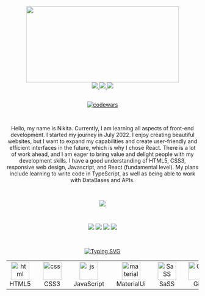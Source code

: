<div align="center" dir="auto">
 
 <img src="https://user-images.githubusercontent.com/109273510/219876919-a2c4de08-4dc4-469d-b991-c1694a02c921.gif" width="400px" height="200px">
 <br />

 <a href="https://www.facebook.com/nikita.prokhorskiy/" target="_blank" >
  <img src="https://img.shields.io/badge/Facebook-turquoise.svg?&amp;style=for-the-badge&amp;logo=Facebook&amp;logoColor=white" />
 </a>

 <a href="https://t.me/proxxximo" target="_blank">
  <img src="https://img.shields.io/badge/Telegram-turquoise.svg?&amp;style=for-the-badge&amp;logo=Telegram&amp;logoColor=white" />
 </a>

 <a href="https://www.linkedin.com/in/nikita-prokhorskiy-624ab2265/" target="_blank">
  <img src="https://img.shields.io/badge/LinkedIn-turquoise.svg?&amp;style=for-the-badge&amp;logo=LinkedIn&amp;logoColor=white" />
 </a> 
 <div />

 <br />
 
 [![codewars](https://www.codewars.com/users/proxxximo/badges/large)](https://www.codewars.com/users/proxxximo)   

<br />

Hello, my name is Nikita. Currently, I am learning all aspects of front-end development. I started my journey in July 2022. I enjoy creating beautiful websites, but I want to expand my capabilities and create user-friendly and efficient interfaces in the future, which is why I chose React. There is a lot of work ahead, and I am eager to bring value and delight people with my development skills. I have a good understanding of HTML5, CSS3, responsive web design, Javascript, and React (fundamental level). My plans include learning to write code in TypeScript, as well as being able to work with DataBases and APIs.

<br />

![](http://github-profile-summary-cards.vercel.app/api/cards/profile-details?username=proxxximo&theme=2077)

<br />

![](http://github-profile-summary-cards.vercel.app/api/cards/repos-per-language?username=proxxximo&theme=2077)
![](http://github-profile-summary-cards.vercel.app/api/cards/most-commit-language?username=proxxximo&theme=2077)
![](http://github-profile-summary-cards.vercel.app/api/cards/stats?username=proxxximo&theme=2077)
![](http://github-profile-summary-cards.vercel.app/api/cards/productive-time?username=proxxximo&theme=2077&utcOffset=8)

<br />
 

[![Typing SVG](https://readme-typing-svg.herokuapp.com?font=Fira+Code&weight=500&size=24&pause=1000&color=0EF6F7&width=435&lines=🚀+Languages+and+Tools+🚀)](https://git.io/typing-svg)
 
 <table width="100%">
  <tr>
    <td align="center" width="96">
      <img src="https://user-images.githubusercontent.com/109273510/219883802-364eb8cc-d746-40a1-96af-c58e55b02bdc.png"
         width="48"
         height="48"
         alt="html"
      />
     <br /> HTML5
    <td/>
    <td align="center" width="96">
      <img src="https://user-images.githubusercontent.com/109273510/219883936-26f9543c-9b0d-418f-8caf-164b47c5102a.png"
         width="48"
         height="48"
         alt="css"
      />
     <br /> CSS3
    <td/>
    <td align="center" width="96">
      <img src="https://user-images.githubusercontent.com/109273510/219884120-ad88bc23-98fc-4042-b975-1d5bfecc7c76.png"
         width="48"
         height="48"
         alt="js"
      /> JavaScript
    <td/>
    <td align="center" width="96">
      <img src="https://user-images.githubusercontent.com/109273510/219884288-f6bdb9cf-8352-45ad-9db5-040ea550afa6.png"
         width="48"
         height="48"
         alt="material"
      /> MaterialUi 
     <br /> 
    <td/>
    <td align="center" width="96">
      <img src="https://user-images.githubusercontent.com/109273510/219884483-b22c43d5-1100-42a6-8017-b393be210e7f.png"
         width="48"
         height="48"
         alt="SaSS"
      />
     <br /> SaSS
    <td/>
   <td align="center" width="96">
      <img src="https://user-images.githubusercontent.com/109273510/219884704-b5d3c1fd-9d00-4af5-8e6b-35d883a7a972.png"
         width="48"
         height="48"
         alt="Git"
      />
     <br /> Git
    <td/>
   <td align="center" width="96">
      <img src="https://user-images.githubusercontent.com/109273510/219884790-f2ea724f-5edc-4213-95d7-ae37f6250427.png"
         width="48"
         height="48"
         alt="Figma"
      />
     <br /> Figma
    <td/>
  <tr/>
 <table />
 
 <div/>

